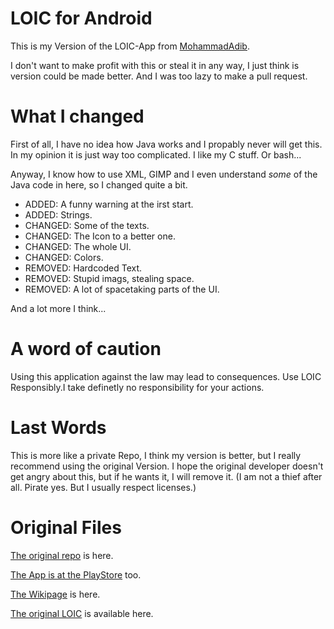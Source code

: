 LOIC for Android
================

This is my Version of the LOIC-App from [MohammadAdib](http://github.com/MohammadAdib/).

I don't want to make profit with this or steal it in any way, I just think is version could be made better. And I was too lazy to make a pull request.


What I changed
==============

First of all, I have no idea how Java works and I propably never will get this. In my opinion it is just way too complicated. I like my C stuff. Or bash...

Anyway, I know how to use XML, GIMP and I even understand *some* of the Java code in here, so I changed quite a bit.

- ADDED: A funny warning at the irst start.
- ADDED: Strings.
- CHANGED: Some of the texts.
- CHANGED: The Icon to a better one.
- CHANGED: The whole UI.
- CHANGED: Colors.
- REMOVED: Hardcoded Text.
- REMOVED: Stupid imags, stealing space.
- REMOVED: A lot of spacetaking parts of the UI.

And a lot more I think...

A word of caution
=================
Using this application against the law may lead to consequences. Use LOIC Responsibly.I take definetly no responsibility for your actions.

Last Words
==========

This is more like a private Repo, I think my version is better, but I really recommend using the original Version. I hope the original developer doesn't get angry about this, but if he wants it, I will remove it. (I am not a thief after all. Pirate yes. But I usually respect licenses.)

Original Files
==============

[The original repo](https://github.com/MohammadAdib/LOIC) is here.

[The App is at the PlayStore](https://play.google.com/store/apps/details?id=genius.mohammad.loic) too.

[The Wikipage](http://en.wikipedia.org/wiki/Low_Orbit_Ion_Cannon) is here.

[The original LOIC](https://github.com/NewEraCracker/LOIC/) is available here.
